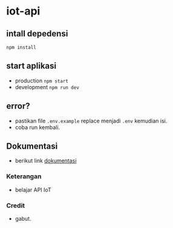 # iot-api

## intall depedensi
```npm install```

## start aplikasi
- production
```npm start```
- development
```npm run dev```

## error?
- pastikan file ```.env.example``` replace menjadi ```.env``` kemudian isi.
- coba run kembali.

## Dokumentasi
- berikut link [dokumentasi]([https://](https://hackmd.io/@vgUW79EgS96dOGO-MAxbQQ/HkQRqJivs))

### Keterangan
- belajar API IoT


### Credit
- gabut. 
